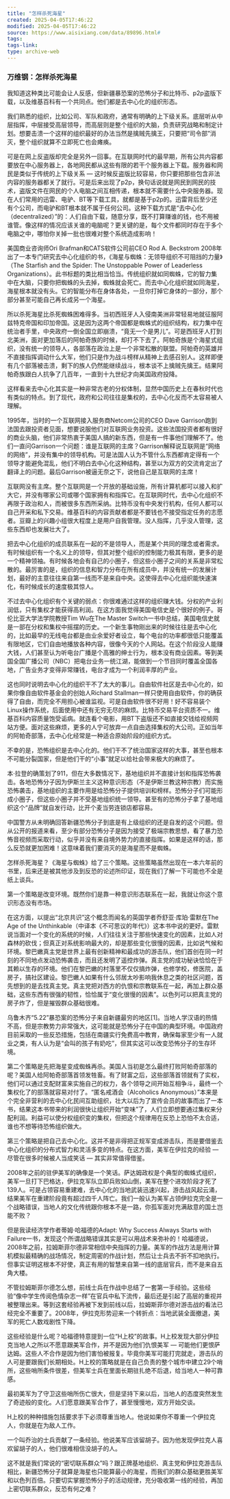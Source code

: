 ```yaml
---
title: "怎样杀死海星"
created: 2025-04-05T17:46:22
modified: 2025-04-05T17:46:22
source: https://www.aisixiang.com/data/89896.html#
tags:
tags-link:
type: archive-web
---
```

<h3>万维钢：怎样杀死海星</h3>

我知道这种类比可能会让人反感，但新疆暴恐案的恐怖分子和比特币、p2p盗版下载，以及维基百科有一个共同点。他们都是去中心化的组织形态。

我们熟悉的组织，比如公司、军队和政府，通常有明确的上下级关系。底层听从中层指挥，中层接受高层领导，而高层则是整个组织的大脑，负责研究战略和制定计划。想要击溃一个这样的组织最好的办法当然是擒贼先擒王，只要把“司令部”消灭，整个组织就算不立即死亡也会瘫痪。

可是在网上反盗版却完全是另外一回事。在互联网时代的最早期，所有公共内容都要放在中心服务器上，各地网民都从这些有限的若干个服务器上下载。服务器和网民是类似于传统的上下级关系 — 这时候反盗版比较容易，你只要把那些包含非法内容的服务器都关了就行。可是后来出现了p2p，换句话说就是网民到网民的技术，盗版文件在网民的个人电脑之间互相传递，根本就不需要什么中央服务器。现在人们常用的迅雷、电驴、BT等下载工具，就都是基于p2p的。迅雷背后至少还有个公司，而电驴和BT根本就不属于任何公司。这种下载方式是“去中心化（decentralized）”的：人们自由下载，随意分享，既不打算赚谁的钱，也不用被谁管。像这样的情况应该关谁的电脑呢？更关键的是，每个文件都同时存在于多个电脑之中，哪怕你关掉一批也很难对整个系统造成影响！

美国商业咨询师Ori Brafman和CATS软件公司前CEO Rod A. Beckstrom 2008年出了一本专门研究去中心化组织的书，《海星与蜘蛛：无领导组织不可阻挡的力量》（The Starfish and the Spider: The Unstoppable Power of Leaderless Organizations）。此书标题的类比相当恰当。传统组织就如同蜘蛛，它的智力集中在大脑，只要你把蜘蛛的头去掉，蜘蛛就会死亡。而去中心化组织就如同海星，海星根本就没有头。它的智能分布在身体各处，一旦你打掉它身体的一部分，那个部分甚至可能自己再长成另一个海星。

所以杀死海星比杀死蜘蛛困难得多。当初西班牙人入侵南美洲非常轻易地就征服阿兹特克帝国和印加帝国。这是因为这两个帝国都是蜘蛛式的组织结构，权力集中在统治者手里，中央政府一倒全国立即崩溃，“竟无一个是男儿”。可是西班牙人打到北美洲，面对更加落后的阿帕奇族的时候，却打不下去了。阿帕奇族是个海星式组织，没有统一的领导人，各部落在政治上是一个非常松散的联盟。阿帕奇的英雄并不直接指挥调动什么大军，他们只是作为战斗榜样从精神上去感召别人。这样即便有几个部落被击溃，剩下的族人仍然能继续战斗，根本谈不上擒贼先擒王。结果阿帕奇族跟白人抗争了几百年，一直到十九世纪才向美国政府投降。

这样看来去中心化其实是一种非常古老的分权体制，显然中国历史上在春秋时代也有类似的特点。到了现代，政府和公司往往是集权的，去中心化反而不太容易被人理解。

1995年，当时的一个互联网接入服务商Netcom公司的CEO Dave Garrison跑到法国去跟投资者见面，想要说服他们对互联网业务投资。这些法国投资者都有很好的商业头脑，他们非常热衷于美国人搞的新东西，但是有一件事他们理解不了。他们一直问Garrison一个问题：谁是互联网的主席？Garrison解释说互联网是“网络的网络”，并没有集中的领导机构。可是法国人认为不管什么东西都肯定得有一个领导才能避免混乱，他们不明白去中心化这种结构，甚至以为双方的交流肯定出了翻译上的问题。最后Garrison被逼无奈之下，说他自己是互联网的主席！

互联网没有主席。整个互联网是一个开放的基础设施，所有计算机都可以接入和扩大它，并没有哪家公司或哪个国家拥有和指挥它。在互联网时代，去中心化组织不再限于政治和人，而被很多东西所采纳。比特币没有中央发行机构，任何人都可以自己开采和私下交易。维基百科的内容贡献者都是不要钱也不接受指定任务的志愿者。豆瓣上的兴趣小组很大程度上是用户自我管理。没人指挥，几乎没人管理，这些东西却也发展壮大了。

把去中心化组织的成员联系在一起的不是领导人，而是某个共同的理念或者需求。有时候组织有一个名义上的领导，但其对整个组织的控制能力极其有限，更多的是一个精神领袖。有时候各地会有自己的小圈子，但这些小圈子之间的关系是非常松散的。最厉害的是，组织的信息和智力分布在所有成员中，并没有统一的发展计划，最好的主意往往来自第一线而不是来自中央。这使得去中心化组织能快速演化，有时候成长的速度极其惊人。

不过去中心化组织有个关键的弱点：你很难通过这样的组织赚大钱。分权的产业利润低，只有集权才能获得高利润。在这方面我觉得美国电信史是个很好的例子。哥伦比亚大学法学院教授Tim Wu在The Master Switch一书中总结，美国电信史就是一部在分权和集权中摇摆的历史。一个新生事物刚出来的时候往往是去中心化的，比如最早的无线电台都是由业余爱好者设立，每个电台的功率都很低只能覆盖有限地区，它们自由地播放各种内容，很像今天的个人网站。在这个阶段没人能赚大钱，人们甚至认为听电台广播是个高雅的绅士行为，根本没有商业因素。等到美国全国广播公司（NBC）把电台业务一统江湖，能做到一个节目同时覆盖全国各地，广告业务才变得非常赚钱，电台才成为一个利润丰厚的产业。

这也同时说明去中心化的组织干不了太大的事儿。自由软件社区是去中心化的，如果你像自由软件基金会的创始人Richard Stallman一样只使用自由软件，你的确获得了自由，而完全不用担心被谁监视。可是自由软件很不好用！好不容易装个Linux操作系统，后面使用中还有无穷无尽的麻烦。比特币交易平台资质不一。维基百科内容质量饱受诟病。就连看个电影，用BT下盗版还不如直接交钱给视频网站方便。面对这些麻烦，更多的人宁可放弃一点自由选择集权的大公司。正如当年的阿帕奇部落，去中心化经常是一种适合原始阶段的组织方式。

不幸的是，恐怖组织是去中心化的。他们干不了统治国家这样的大事，甚至也根本不可能分裂国家，但是他们干的“小事”就足以给社会带来极大的麻烦了。

本·拉登的确策划了911，但在大多数情况下，基地组织并不直接计划和指挥恐怖袭击。各地恐怖分子因为伊斯兰主义这种意识形态（不是伊斯兰教这种宗教）而实施恐怖袭击，基地组织的主要作用是给恐怖分子提供培训和榜样。恐怖分子们可能形成小圈子，但这些小圈子并不受基地组织统一领导。甚至有的恐怖分子拿了基地组织这个“品牌”就自发行动，比开个麦当劳连锁店都容易。

中国警方从未明确回答新疆恐怖分子到底是有上级组织的还是自发的这个问题。但从公开的报道来看，至少有部分恐怖分子是因为接受了极端宗教思想，看了暴力恐怖音视频而采取行动，似乎并没有来自境外势力的直接指挥。如果是这样的话，那么反恐就更加困难！这意味着我们要消灭的是海星而不是蜘蛛。

怎样杀死海星？《海星与蜘蛛》给了三个策略。这些策略虽然出现在一本六年前的书里，后来还是被其他涉及到反恐的论述所印证，现在我们了解一下可能也不全是纸上谈兵。

第一个策略是改变环境。既然你们是靠一种意识形态联系在一起，我就让你这个意识形态没有市场。

在这方面，以提出“北京共识”这个概念而闻名的英国学者乔舒亚·库珀·雷默在The Age of the Unthinkable（中译本《不可思议的年代》）这本书中说的更好。雷默说当面对一个变化的系统的时候，人们往往关注于那些快速变化的因素，比如人对森林的砍伐；但真正对系统影响最大的，却是那些变化很慢的因素，比如说气候和环境。黎巴嫩真主党是世界上最有创新精神和最成功的游击队，他们首创在同一时刻的不同地点发动恐怖袭击，而且还发明了遥控炸弹。真主党的成功秘诀恰恰在于其赖以生存的环境。他们在黎巴嫩的村落里不仅仅搞炸弹，也修学校，修医院，盖房子，搞社区建设。黎巴嫩人如果有什么邻居太吵影响我休息之类的社区问题，首先想到的是去找真主党。真主党把对西方的仇恨和宗教联系在一起，再加上群众基础，这些东西有很强的韧性，恰恰属于“变化很慢的因素”。以色列可以把真主党的房子炸了，但是摧毁群众基础很难。

乌鲁木齐“5.22”暴恐案的恐怖分子来自新疆最穷的地区[1]。当地人学汉语的热情不高，但是宗教势力非常强大，这可能就是恐怖分子在中国的典型环境。中国政府目前采取的一些反恐措施，包括在南疆实行免费高中教育，确保每家至少有一人就业之类，有人认为是“会叫的孩子有奶吃”，但其实这可以改变恐怖分子的生存环境。

第二个策略是先把海星变成蜘蛛再杀。美国人当初是怎么最终打败阿帕奇部落的呢？美国人给阿帕奇部落首领发牲畜。有了财富之后，这些部落首领就有了实权，他们可以通过支配财富来实施自己的权力，各个领导之间开始互相争斗，最终一个集权化了的部落就容易对付了。“匿名戒酒会（Alcoholics Anonymous）”本来是个完全非营利的去中心化民间互助组织，壮大以后为了宣传会员的故事而出了一本书，结果这本书带来的利润很快让组织开始“变味”了，人们立即想要通过集权来分配利润。利益可以使分权组织变的集权，但把这个规律用在反恐上恐怕不太合适，谁也不想等待恐怖组织做大。

第三个策略是把自己去中心化。这并不是非得把正规军变成游击队，而是要借鉴去中心化组织的分布式智力和灵活多变的特点。在这方面，美军在伊拉克的经验 — 尽管在很多时候被人当成笑话 — 其实非常值得借鉴。

2008年之前的驻伊美军的确像是一个笑话。萨达姆政权是个典型的蜘蛛式组织，美军一旦打下巴格达，伊拉克军队立即兵败如山倒，美军在整个进攻阶段才死了139人。可是占领容易重建难，去中心化的当地武装迅速兴起，游击战风起云涌，结果美军在重建阶段竟有超过四千人阵亡。我们一般认为美军占领伊拉克完全是一个战略错误，当地人的文化传统跟你根本不是一路，你孤军面对充满敌意的国土岂能不败？

但是我读经济学作者蒂姆·哈福德的Adapt: Why Success Always Starts with Failure一书，发现这个所谓战略错误其实是可以用战术来弥补的！哈福德说，2008年之前，拉姆斯菲尔德非常相信中央指挥的力量。美军的作战方法是用计算机模拟最精确的战场情况，制定周密的作战计划，然后让士兵去不折不扣地执行。但事实证明这根本不好使，真正有用的智慧来自第一线的底层官兵，而不是来自五角大楼。

不管拉姆斯菲尔德怎么想，前线士兵在作战中总结了一套第一手经验。这些经验“像中学生传阅色情杂志一样”在官兵中私下流传，最后还是引起了高层的重视并被整理出来。等到这套经验再被下发到前线以后，拉姆斯菲尔德对游击战的看法已经完全不重要了。2008年，伊拉克形势迎来一个转折点：当地武装全面撤退，美军的死亡人数戏剧性下降。

这些经验是什么呢？哈福德特意提到一位“H上校”的故事。H上校发现大部分伊拉克当地人之所以不愿意跟美军合作，并不是因为他们仇恨美军 — 可能他们更恨萨达姆。这些人不合作是因为他们害怕被报复。毕竟你美军可能打完就走，游击队的人可是要跟我们长期相处。H上校的策略就是在自己负责的整个城市中建立29个哨所，这些哨所条件很差，但美军士兵在里面长期驻扎绝不后退，给当地人一种可靠感。

最初美军为了守卫这些哨所伤亡很大，但是坚持下来以后，当地人的态度突然发生了奇迹般的变化。人们愿意跟美军合作了，甚至慢慢地，双方开始交谈。

H上校的种种措施包括要求手下必须尊重当地人。他说如果你不尊重一个伊拉克人，你就是在为敌人工作。

一个叫乔治的士兵贡献了一条经验。他说美军应该留胡子。因为他发现伊拉克人喜欢留胡子的人，他们很难相信没胡子的人。

这不就是我们常说的“密切联系群众”吗？跟正牌基地组织、真主党和伊拉克游击队相比，新疆恐怖分子就算是海星也只能算最小的海星，而我们的群众基础更胜美军和以色列百倍。只要切实掌握恐怖分子的活动规律，充分吸收第一线的经验，再加上密切联系群众，反恐有何之难？